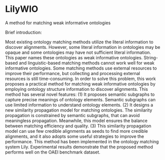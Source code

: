 # LilyWIO
A method for matching weak informative ontologies

Brief introduction:

Most existing ontology matching methods utilize the literal information to discover alignments. However, some literal information in ontologies may be opaque and some ontologies may have not sufficient literal information.
This paper names these ontologies as weak informative ontologies.
String-based and linguistic-based matching methods cannot work well for weak informative ontologies. Some matching methods use external resources to improve their performance, but collecting and processing external resources is still time-consuming. In order to solve this problem, this work proposes a practical method for matching weak informative ontologies by employing ontology structure information to discover alignments. This method has several novel features: (1) It proposes semantic subgraphs to capture precise meanings of ontology elements. Semantic subgraphs can use limited information to understand ontology elements. 
(2) It designs a new similarity propagation model for matching ontologies. The similarity propagation is constrained by semantic subgraphs, that can avoid meaningless propagation. Meanwhile, this model ensures the balance between matching efficiency and quality. 
(3) This similarity propagation model can use few credible alignments as seeds to find more credible alignments, and it also adopts some useful strategies to improve the performance. This method has been implemented in the ontology matching system Lily. Experimental results demonstrate that the proposed method performs well on the OAEI benchmark dataset.